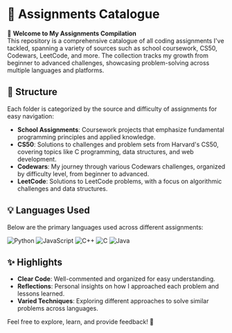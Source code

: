 # 📒 Assignments Catalogue

🚀 **Welcome to My Assignments Compilation**  
This repository is a comprehensive catalogue of all coding assignments I've tackled, spanning a variety of sources such as school coursework, CS50, Codewars, LeetCode, and more. The collection tracks my growth from beginner to advanced challenges, showcasing problem-solving across multiple languages and platforms.

## 📂 Structure

Each folder is categorized by the source and difficulty of assignments for easy navigation:

- **School Assignments**: Coursework projects that emphasize fundamental programming principles and applied knowledge.
- **CS50**: Solutions to challenges and problem sets from Harvard's CS50, covering topics like C programming, data structures, and web development.
- **Codewars**: My journey through various Codewars challenges, organized by difficulty level, from beginner to advanced.
- **LeetCode**: Solutions to LeetCode problems, with a focus on algorithmic challenges and data structures.
  
## 💡 Languages Used

Below are the primary languages used across different assignments:

![Python](https://img.shields.io/badge/python-3670A0?style=for-the-badge&logo=python&logoColor=ffdd54)
![JavaScript](https://img.shields.io/badge/javascript-%23323330.svg?style=for-the-badge&logo=javascript&logoColor=%23F7DF1E)
![C++](https://img.shields.io/badge/c++-%2300599C.svg?style=for-the-badge&logo=c%2B%2B&logoColor=white)
![C](https://img.shields.io/badge/c-%2300599C.svg?style=for-the-badge&logo=c&logoColor=white)
![Java](https://img.shields.io/badge/java-%23ED8B00.svg?style=for-the-badge&logo=openjdk&logoColor=white)

## ✨ Highlights

- **Clear Code**: Well-commented and organized for easy understanding.
- **Reflections**: Personal insights on how I approached each problem and lessons learned.
- **Varied Techniques**: Exploring different approaches to solve similar problems across languages.

Feel free to explore, learn, and provide feedback! 🙌

